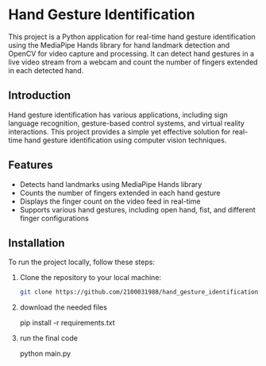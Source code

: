 # Hand Gesture Identification

This project is a Python application for real-time hand gesture identification using the MediaPipe Hands library for hand landmark detection and OpenCV for video capture and processing. It can detect hand gestures in a live video stream from a webcam and count the number of fingers extended in each detected hand.

## Introduction

Hand gesture identification has various applications, including sign language recognition, gesture-based control systems, and virtual reality interactions. This project provides a simple yet effective solution for real-time hand gesture identification using computer vision techniques.

## Features

- Detects hand landmarks using MediaPipe Hands library
- Counts the number of fingers extended in each hand gesture
- Displays the finger count on the video feed in real-time
- Supports various hand gestures, including open hand, fist, and different finger configurations

## Installation

To run the project locally, follow these steps:

1. Clone the repository to your local machine:

   ```bash
   git clone https://github.com/2100031988/hand_gesture_identification.git
2. download the needed files

   pip install -r requirements.txt

3. run the final code
   
   python main.py

